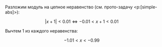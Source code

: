 Разложим модуль на цепное неравенство (см. прото-задачу <p:[simple-abs]>):

$$ |x+1| < 0.01 \Leftrightarrow -0.01 < x+1 < 0.01 $$

Вычтем $1$ из каждого неравенства:

$$ -1.01 < x < -0.99 $$